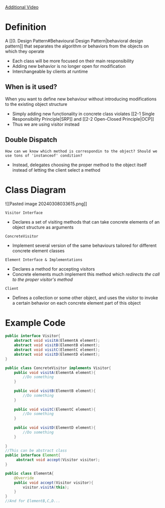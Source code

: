 [Additional Video](https://www.youtube.com/watch?v=UQP5XqMqtqQ&list=PLlsmxlJgn1HJpa28yHzkBmUY-Ty71ZUGc&index=16)
# Definition
A [[0. Design Pattern#Behavioural Design Pattern|behavioral design pattern]] that separates the algorithm or behaviors from the objects on which they operate
- Each class will be more focused on their main responsibility
- Adding new behavior is no longer open for modification
- Interchangeable by clients at runtime

## When is it used?
When you want to define new behaviour without introducing modifications to the existing object structure
- Simply adding new functionality in concrete class violates [[2-1 Single Responsibility Principle|SRP]] and [[2-2 Open-Closed Principle|OCP]]
- Thus we are using visitor instead

## Double Dispatch
`How can we know which method is correspondin to the object? Should we use tons of 'instanceof' condition?`
- Instead, delegates choosing the proper method to the object itself instead of letting the client select a method

# Class Diagram
![[Pasted image 20240308033615.png]]

`Visitor Interface`
- Declares a set of visiting methods that can take concrete elements of an object structure as arguments 

`ConcreteVisitor`
- Implement several version of the same behaviours tailored for different concrete element classes

`Element Interface & Implementations`
- Declares a method for accepting visitors
- Concrete elements much implement this method which *redirects the call to the proper visitor's method*

`Client`
- Defines a collection or some other object, and uses the visitor to invoke a certain behavior on each concrete element part of this object
# Example Code
```java
public interface Visitor{
	abstract void visitA(ElementA element);
	abstract void visitB(ElementB element);
	abstract void visitC(ElementC element);
	abstract void visitD(ElementD element);
}

public class ConcreteVisitor implements Visitor{
	public void visitA(ElementA element){
		//Do something
	}
	
	public void visitB(ElementB element){
		//Do something
	}
	
	public void visitC(ElementC element){
		//Do something
	}
	
	public void visitD(ElementD element){
		//Do something
	}
	
}
//This can be abstract class
public interface Element{
	 abstract void accept(Visitor visitor);
}

public class ElementA{
	@Override
	public void accept(Visitor visitor){
		visitor.visitA(this);
	}
}
//And for ElementB,C,D...
```